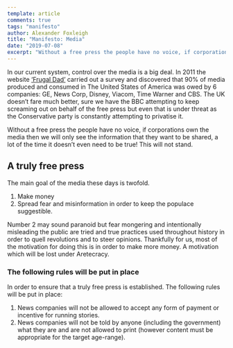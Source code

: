```yaml
---
template: article 
comments: true 
tags: "manifesto"
author: Alexander Foxleigh
title: "Manifesto: Media"
date: "2019-07-08"
excerpt: "Without a free press the people have no voice, if corporations own the media then we will only see the information that they want to be shared, a lot of the time it doesn’t even need to be true! This will not stand."
---
```


In our current system, control over the media is a big deal. In 2011 the website [‘Frugal Dad’](http://frugaldad.com/) carried out a survey and discovered that 90% of media produced and consumed in The United States of America was owed by 6 companies: GE, News Corp, Disney, Viacom, Time Warner and CBS. The UK doesn’t fare much better, sure we have the BBC attempting to keep screaming out on behalf of the free press but even that is under threat as the Conservative party is constantly attempting to privatise it.

Without a free press the people have no voice, if corporations own the media then we will only see the information that they want to be shared, a lot of the time it doesn’t even need to be true! This will not stand.

## A truly free press

The main goal of the media these days is twofold.

1. Make money
2. Spread fear and misinformation in order to keep the populace suggestible.

Number 2 may sound paranoid but fear mongering and intentionally misleading the public are tried and true practices used throughout history in order to quell revolutions and to steer opinions. Thankfully for us, most of the motivation for doing this is in order to make more money. A motivation which will be lost under Aretecracy.

### The following rules will be put in place

In order to ensure that a truly free press is established. The following rules will be put in place:

1. News companies will not be allowed to accept any form of payment or incentive for running stories.
2. News companies will not be told by anyone (including the government) what they are and are not allowed to print (however content must be appropriate for the target age-range).